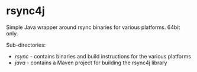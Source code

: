 # rsync4j
Simple Java wrapper around rsync binaries for various platforms. 64bit only.

Sub-directories:
* *rsync* - contains binaries and build instructions for the various platforms
* *java* - contains a Maven project for building the rsync4j library

